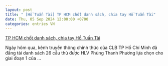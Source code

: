 ```yaml
---
layout: post
title: " [Hồ Tuấn Tài] TP HCM chốt danh sách, chia tay Hồ Tuấn Tài"
date: Thu, 05 Sep 2024 12:00:00 +0700
categories: entries VN
---
```

[TP HCM chốt danh sách, chia tay Hồ Tuấn Tài](https://www.tinthethao.com.vn/tp-hcm-chot-danh-sach-chia-tay-ho-tuan-tai-d777865.html)

Ngày hôm qua, kênh truyền thông chính thức của CLB TP Hồ Chí Minh đã đăng tải danh sách 26 cầu thủ được HLV Phùng Thanh Phương lựa chọn cho giai đoạn 1 của ...


